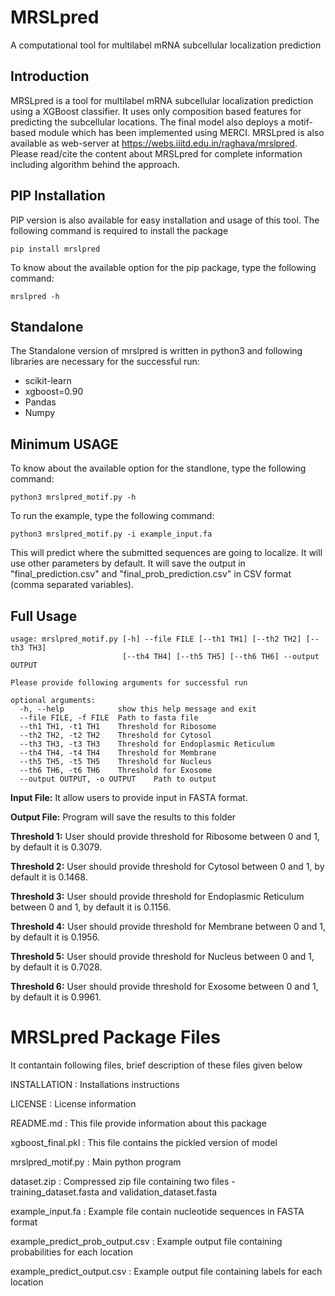 # **MRSLpred**
A computational tool for multilabel mRNA subcellular localization prediction
## Introduction
MRSLpred is a tool for multilabel mRNA subcellular localization prediction using a XGBoost classifier. It uses only composition based features for predicting the subcellular locations. The final model also deploys a motif-based module which has been implemented using MERCI.
MRSLpred is also available as web-server at https://webs.iiitd.edu.in/raghava/mrslpred. Please read/cite the content about MRSLpred for complete information including algorithm behind the approach.

## PIP Installation
PIP version is also available for easy installation and usage of this tool. The following command is required to install the package 
```
pip install mrslpred
```
To know about the available option for the pip package, type the following command:
```
mrslpred -h
```
## Standalone
The Standalone version of mrslpred is written in python3 and following libraries are necessary for the successful run:
- scikit-learn
- xgboost=0.90
- Pandas
- Numpy


## Minimum USAGE
To know about the available option for the standlone, type the following command:
```
python3 mrslpred_motif.py -h
```
To run the example, type the following command:
```
python3 mrslpred_motif.py -i example_input.fa
```
This will predict where the submitted sequences are going to localize. It will use other parameters by default. It will save the output in "final_prediction.csv" and "final_prob_prediction.csv" in CSV format (comma separated variables).

## Full Usage
```
usage: mrslpred_motif.py [-h] --file FILE [--th1 TH1] [--th2 TH2] [--th3 TH3]
                         [--th4 TH4] [--th5 TH5] [--th6 TH6] --output OUTPUT

```
```
Please provide following arguments for successful run

optional arguments:
  -h, --help            show this help message and exit
  --file FILE, -f FILE  Path to fasta file
  --th1 TH1, -t1 TH1    Threshold for Ribosome
  --th2 TH2, -t2 TH2    Threshold for Cytosol
  --th3 TH3, -t3 TH3    Threshold for Endoplasmic Reticulum
  --th4 TH4, -t4 TH4    Threshold for Membrane
  --th5 TH5, -t5 TH5    Threshold for Nucleus
  --th6 TH6, -t6 TH6    Threshold for Exosome
  --output OUTPUT, -o OUTPUT    Path to output

```

**Input File:** It allow users to provide input in FASTA format.

**Output File:** Program will save the results to this folder

**Threshold 1:** User should provide threshold for Ribosome between 0 and 1, by default it is 0.3079.

**Threshold 2:** User should provide threshold for Cytosol between 0 and 1, by default it is 0.1468.

**Threshold 3:** User should provide threshold for Endoplasmic Reticulum between 0 and 1, by default it is 0.1156.

**Threshold 4:** User should provide threshold for Membrane between 0 and 1, by default it is 0.1956.

**Threshold 5:** User should provide threshold for Nucleus between 0 and 1, by default it is 0.7028.

**Threshold 6:** User should provide threshold for Exosome between 0 and 1, by default it is 0.9961.

MRSLpred Package Files
=======================
It contantain following files, brief description of these files given below

INSTALLATION                    : Installations instructions

LICENSE                         : License information

README.md                       : This file provide information about this package

xgboost_final.pkl               : This file contains the pickled version of model

mrslpred_motif.py               : Main python program

dataset.zip                     : Compressed zip file containing two files - training_dataset.fasta and validation_dataset.fasta

example_input.fa                : Example file contain nucleotide sequences in FASTA format

example_predict_prob_output.csv : Example output file containing probabilities for each location

example_predict_output.csv      : Example output file containing labels for each location
